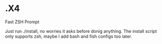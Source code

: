 .X4
===

Fast ZSH Prompt

Just run ./install, no worries it asks before donig anything.
The install script only supports zsh, maybe I add bash and fish configs too later.
